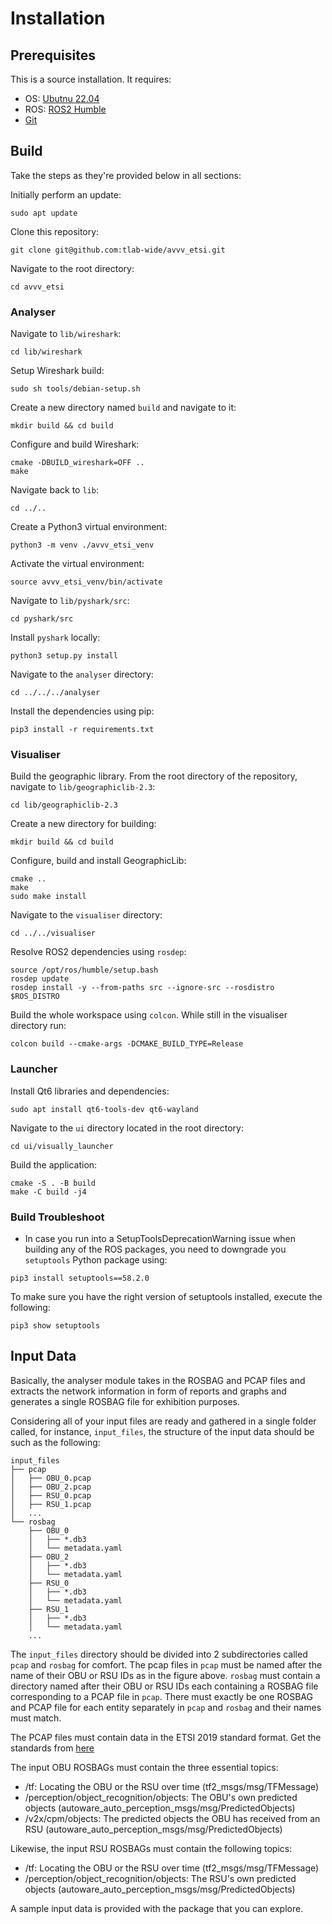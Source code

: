 # Installation

## Prerequisites

This is a source installation. It requires:
- OS: [Ubutnu 22.04](https://releases.ubuntu.com/22.04/)
- ROS: [ROS2 Humble](https://docs.ros.org/en/humble/)
- [Git](https://git-scm.com/)

## Build

Take the steps as they're provided below in all sections:

Initially perform an update:
```
sudo apt update
```

Clone this repository:
```
git clone git@github.com:tlab-wide/avvv_etsi.git
```

Navigate to the root directory:
```
cd avvv_etsi
```

### Analyser

Navigate to `lib/wireshark`:
```
cd lib/wireshark
```

Setup Wireshark build:
```
sudo sh tools/debian-setup.sh
```

Create a new directory named `build` and navigate to it:
```
mkdir build && cd build
```

Configure and build Wireshark:
```
cmake -DBUILD_wireshark=OFF ..
make
```

Navigate back to `lib`:
```
cd ../..
```

Create a Python3 virtual environment:
```
python3 -m venv ./avvv_etsi_venv
```

Activate the virtual environment:
```
source avvv_etsi_venv/bin/activate
```

Navigate to `lib/pyshark/src`:
```
cd pyshark/src
```

Install `pyshark` locally:
```
python3 setup.py install
```

Navigate to the `analyser` directory:

```
cd ../../../analyser
```

Install the dependencies using pip:

```
pip3 install -r requirements.txt
```

### Visualiser

Build the geographic library. From the root directory of the repository, navigate to `lib/geographiclib-2.3`:

```
cd lib/geographiclib-2.3
```

Create a new directory for building:
```
mkdir build && cd build
```

Configure, build and install GeographicLib:

```
cmake ..
make
sudo make install
```

Navigate to the `visualiser` directory:

```
cd ../../visualiser
```

Resolve ROS2 dependencies using `rosdep`:

```
source /opt/ros/humble/setup.bash
rosdep update
rosdep install -y --from-paths src --ignore-src --rosdistro $ROS_DISTRO
```

Build the whole workspace using `colcon`. While still in the visualiser directory run:

```
colcon build --cmake-args -DCMAKE_BUILD_TYPE=Release
```

### Launcher

Install Qt6 libraries and dependencies:

```
sudo apt install qt6-tools-dev qt6-wayland
```

Navigate to the `ui` directory located in the root directory:

```
cd ui/visually_launcher
```

Build the application:

```
cmake -S . -B build
make -C build -j4
```
### Build Troubleshoot

- In case you run into a SetupToolsDeprecationWarning issue when building any of the ROS packages, you need to downgrade you `setuptools` Python package using:
```
pip3 install setuptools==58.2.0
```
To make sure you have the right version of setuptools installed, execute the following:
```
pip3 show setuptools
```

## Input Data

Basically, the analyser module takes in the ROSBAG and PCAP files and extracts the network information in form of reports and graphs and generates a single ROSBAG file for exhibition purposes.

Considering all of your input files are ready and gathered in a single folder called, for instance, `input_files`, the structure of the input data should be such as the following:

```
input_files
├── pcap
│   ├── OBU_0.pcap
│   ├── OBU_2.pcap
│   ├── RSU_0.pcap
│   ├── RSU_1.pcap
│   ...
└── rosbag
    ├── OBU_0
    │   ├── *.db3
    │   └── metadata.yaml
    ├── OBU_2
    │   ├── *.db3
    │   └── metadata.yaml
    ├── RSU_0
    │   ├── *.db3
    │   └── metadata.yaml
    ├── RSU_1
    │   ├── *.db3
    │   └── metadata.yaml
    ...
```

The `input_files` directory should be divided into 2 subdirectories called `pcap` and `rosbag` for comfort. The pcap files in `pcap` must be named after the name of their OBU or RSU IDs as in the figure above. `rosbag` must contain a directory named after their OBU or RSU IDs each containing a ROSBAG file corresponding to a PCAP file in `pcap`. There must exactly be one ROSBAG and PCAP file for each entity separately in `pcap` and `rosbag` and their names must match.

The PCAP files must contain data in the ETSI 2019 standard format. Get the standards from [here](https://www.etsi.org/deliver/etsi_tr/103500_103599/103562/02.01.01_60/tr_103562v020101p.pdf)

The input OBU ROSBAGs must contain the three essential topics:
- /tf: Locating the OBU or the RSU over time (tf2_msgs/msg/TFMessage)
- /perception/object_recognition/objects: The OBU's own predicted objects (autoware_auto_perception_msgs/msg/PredictedObjects)
- /v2x/cpm/objects: The predicted objects the OBU has received from an RSU (autoware_auto_perception_msgs/msg/PredictedObjects)

Likewise, the input RSU ROSBAGs must contain the following topics:
- /tf: Locating the OBU or the RSU over time (tf2_msgs/msg/TFMessage)
- /perception/object_recognition/objects: The RSU's own predicted objects (autoware_auto_perception_msgs/msg/PredictedObjects)

A sample input data is provided with the package that you can explore.

